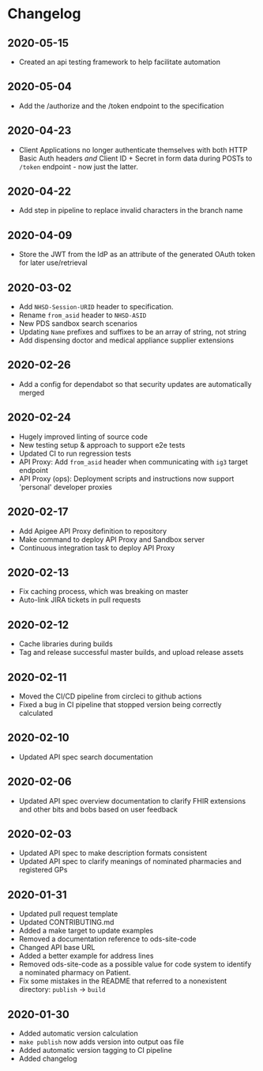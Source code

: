 # Changelog

## 2020-05-15
* Created an api testing framework to help facilitate automation

## 2020-05-04
* Add the /authorize and the /token endpoint to the specification

## 2020-04-23
* Client Applications no longer authenticate themselves with both HTTP Basic Auth headers *and* Client ID + Secret in form data during POSTs to `/token` endpoint - now just the latter.

## 2020-04-22
* Add step in pipeline to replace invalid characters in the branch name

## 2020-04-09
* Store the JWT from the IdP as an attribute of the generated OAuth token for later use/retrieval

## 2020-03-02
* Add `NHSD-Session-URID` header to specification.
* Rename `from_asid` header to `NHSD-ASID`
* New PDS sandbox search scenarios
* Updating `Name` prefixes and suffixes to be an array of string, not string
* Add dispensing doctor and medical appliance supplier extensions


## 2020-02-26
* Add a config for dependabot so that security updates are automatically merged

## 2020-02-24
* Hugely improved linting of source code
* New testing setup & approach to support e2e tests
* Updated CI to run regression tests
* API Proxy: Add `from_asid` header when communicating with `ig3` target endpoint
* API Proxy (ops): Deployment scripts and instructions now support 'personal' developer proxies

## 2020-02-17
* Add Apigee API Proxy definition to repository
* Make command to deploy API Proxy and Sandbox server
* Continuous integration task to deploy API Proxy

## 2020-02-13
* Fix caching process, which was breaking on master
* Auto-link JIRA tickets in pull requests

## 2020-02-12
* Cache libraries during builds
* Tag and release successful master builds, and upload release assets

## 2020-02-11
* Moved the CI/CD pipeline from circleci to github actions
* Fixed a bug in CI pipeline that stopped version being correctly calculated

## 2020-02-10
* Updated API spec search documentation

## 2020-02-06
* Updated API spec overview documentation to clarify FHIR extensions and other bits and bobs based on user feedback

## 2020-02-03
* Updated API spec to make description formats consistent
* Updated API spec to clarify meanings of nominated pharmacies and registered GPs

## 2020-01-31
* Updated pull request template
* Updated CONTRIBUTING.md
* Added a make target to update examples
* Removed a documentation reference to ods-site-code
* Changed API base URL
* Added a better example for address lines
* Removed ods-site-code as a possible value for code system to identify a nominated pharmacy on Patient.
* Fix some mistakes in the README that referred to a nonexistent directory: `publish` -> `build`

## 2020-01-30
* Added automatic version calculation
* `make publish` now adds version into output oas file
* Added automatic version tagging to CI pipeline
* Added changelog
